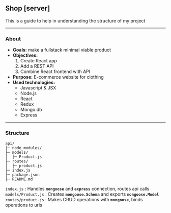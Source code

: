 ## Shop [server]
This is a guide to help in understanding the structure of my project

---

### About
- **Goals:** make a fullstack minimal viable product
- **Objectives:** 
  1. Create React app 
  2. Add a REST API
  3. Combine React frontend with API
- **Purpose:** E-commerce website for clothing
- **Used technologies:**
  - Javascript & JSX
  - Node.js
  - React
  - Redux
  - Mongo.db
  - Express

---

### Structure
```
api/
├─ node_modules/
├─ models/
│  ├─ Product.js
├─ routes/
│  ├─ product.js
├─ index.js
├─ package.json
├─ README.md
```

`index.js` : Handles **`mongoose`** and **`express`** connection, routes api calls
`models/Product.js` : Creates **`mongoose.Schema`** and exports **`mongoose.Model`**
`routes/product.js` : Makes CRUD operations with **`mongoose`**, binds operations to urls

